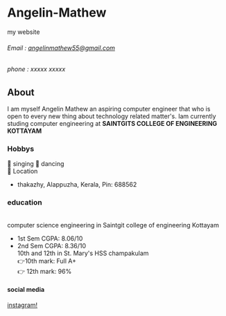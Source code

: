# Angelin-Mathew
my website

###### Email : angelinmathew55@gmail.com
###### phone : xxxxx xxxxx

## About 
I am myself Angelin Mathew an aspiring computer engineer that who is  open to every new thing about technology related matter's. Iam currently studing computer engineering at **SAINTGITS COLLEGE OF ENGINEERING KOTTAYAM**
### Hobbys
👦 singing 
👦 dancing
 <br>
📍 Location
<br>
- thakazhy, Alappuzha, Kerala, Pin: 688562 <br>
### education 
<br> computer science engineering in Saintgit college of engineering Kottayam <br>
- 1st Sem CGPA: 8.06/10<br>
- 2nd Sem CGPA: 8.36/10<br>
10th and 12th in St. Mary's HSS champakulam <br>
👉10th mark: Full A+
<br>👉 12th mark: 96%<br>
#### social media 
<a href="https://www.instagram.com/_mr_angelin_?igsh=YXFuNnp2MHRkMnEx">instagram!</a>
